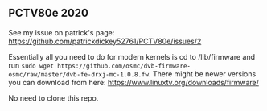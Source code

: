 ## PCTV80e 2020

See my issue on patrick's page: https://github.com/patrickdickey52761/PCTV80e/issues/2

Essentially all you need to do for modern kernels is cd to /lib/firmware and run `sudo wget https://github.com/osmc/dvb-firmware-osmc/raw/master/dvb-fe-drxj-mc-1.0.8.fw`. There might be newer versions you can download from here: https://www.linuxtv.org/downloads/firmware/

No need to clone this repo.
